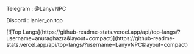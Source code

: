 <p>Telegram : @LanyvNPC</p>
<p>Discord : lanier_on.top</p>
[![Top Langs](https://github-readme-stats.vercel.app/api/top-langs/?username=anuraghazra&layout=compact)](https://github-readme-stats.vercel.app/api/top-langs/?username=LanyvNPC&layout=compact)
